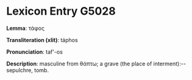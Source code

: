 # Lexicon Entry G5028

**Lemma**: τάφος

**Transliteration (xlit)**: táphos

**Pronunciation**: taf'-os

**Description**:
masculine from θάπτω; a grave (the place of interment):--sepulchre, tomb.
